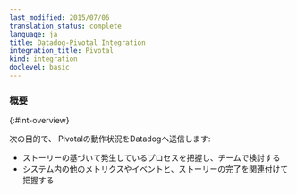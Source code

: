 ```yaml
---
last_modified: 2015/07/06
translation_status: complete
language: ja
title: Datadog-Pivotal Integration
integration_title: Pivotal
kind: integration
doclevel: basic
---
```


<!-- ### Overview
{:#int-overview}

Capture Pivotal activity into Datadog to:

- See and discuss the progress of each of your stories.
- Correlate story completion with other events and metrics in your system. -->

### 概要
{:#int-overview}

次の目的で、 Pivotalの動作状況をDatadogへ送信します:

* ストーリーの基づいて発生しているプロセスを把握し、チームで検討する
* システム内の他のメトリクスやイベントと、ストーリーの完了を関連付けて把握する
